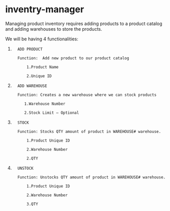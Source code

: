 # inventry-manager
 Managing product inventory requires adding products to a product catalog and adding warehouses to store the products.
 
 We will be having 4 functionalities:

1.       ADD PRODUCT

         Function:  Add new product to our product catalog

             1.Product Name

             2.Unique ID

2.       ADD WAREHOUSE

         Function: Creates a new warehouse where we can stock products

            1.Warehouse Number

            2.Stock Limit – Optional

3.       STOCK

         Function: Stocks QTY amount of product in WAREHOUSE# warehouse.

             1.Product Unique ID

             2.Warehouse Number

             2.QTY

4.       UNSTOCK

         Function: Unstocks QTY amount of product in WAREHOUSE# warehouse.

             1.Product Unique ID

             2.Warehouse Number

             3.QTY
